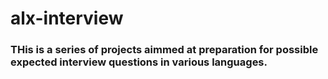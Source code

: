 # alx-interview

### THis is a series of projects aimmed at preparation for possible expected interview questions in various languages.
